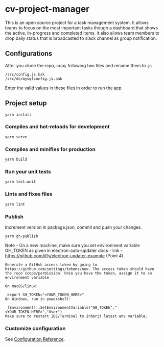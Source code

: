 # cv-project-manager
This is an open source project for a task management system. It allows teams to focus on the most important tasks though a dashboard that shows the active, in-progress and completed items. It also allows team members to drop daily status that is broadcasted to slack channel as group notification. 

## Configurations
After you clone the repo, copy following two files and rename them to .js

```
/src/config.js.bak
/src/db/mysqlconfig.js.bak
```

Enter the valid values in these files in order to run the app

## Project setup
```
yarn install
```

### Compiles and hot-reloads for development
```
yarn serve
```

### Compiles and minifies for production
```
yarn build
```

### Run your unit tests
```
yarn test:unit
```

### Lints and fixes files
```
yarn lint
```

### Publish
Increment version in package.json, commit and push your changes.

```
yarn gh-publish
```

Note - On a new machine, make sure you set environment variable GH_TOKEN as given in electron-auto-updater docs -
link - https://github.com/iffy/electron-updater-example (Point 4)

```
Generate a GitHub access token by going to https://github.com/settings/tokens/new. The access token should have the repo scope/permission. Once you have the token, assign it to an environment variable

On macOS/linux:

 export GH_TOKEN="<YOUR_TOKEN_HERE>"
On Windows, run in powershell:

 [Environment]::SetEnvironmentVariable("GH_TOKEN","<YOUR_TOKEN_HERE>","User")
Make sure to restart IDE/Terminal to inherit latest env variable.

```

### Customize configuration
See [Configuration Reference](https://cli.vuejs.org/config/).

